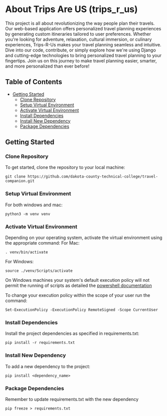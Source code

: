 # About Trips Are US (trips_r_us)
This project is all about revolutionizing the way people plan their travels. Our web-based application offers personalized travel planning experiences by generating custom itineraries tailored to user preferences. Whether you're looking for adventure, relaxation, cultural immersion, or culinary experiences, Trips-R-Us makes your travel planning seamless and intuitive. Dive into our code, contribute, or simply explore how we're using Django and cutting-edge technologies to bring personalized travel planning to your fingertips. Join us on this journey to make travel planning easier, smarter, and more personalized than ever before!

## Table of Contents

- [Getting Started](#getting-started)
  - [Clone Repository](#clone-repository)
  - [Setup Virtual Environment](#setup-virtual-environment)
  - [Activate Virtual Environment](#activate-virtual-environment)
  - [Install Dependencies](#install-dependencies)
  - [Install New Dependency](#install-new-dependency)
  - [Package Dependencies](#package-dependencies)

## Getting Started
### Clone Repository

To get started, clone the repository to your local machine:

```shell
git clone https://github.com/dakota-county-technical-college/travel-companion.git
```

### Setup Virtual Environment
For both windows and mac:
```shell
python3 -m venv venv
```

### Activate Virtual Environment
Depending on your operating system, activate the virtual environment using the appropriate command:
For Mac:
```shell
. venv/bin/activate
```

For Windows:
```shell
source ./venv/Scripts/activate
```

On Windows machines your system's default execution policy will not permit the running of scripts as detailed  the [powershell documentation](https://learn.microsoft.com/en-us/powershell/module/microsoft.powershell.core/about/about_execution_policies?view=powershell-7.4)

To change your execution policy within the scope of your user run the command:
```shell
Set-ExecutionPolicy -ExecutionPolicy RemoteSigned -Scope CurrentUser
```

### Install Dependencies
Install the project dependencies as specified in requirements.txt:
```shell
pip install -r requirements.txt
```

### Install New Dependency
To add a new dependency to the project:
```shell
pip install <dependency_name>
```
### Package Dependencies
Remember to update requirements.txt with the new dependency
```shell
pip freeze > requirements.txt
```